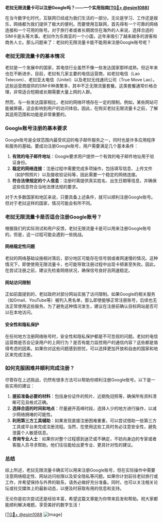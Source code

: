 **老挝无限流量卡可以注册Google吗？——一个实用指南[[TG💪+ @esim1088](https://t.me/s/esim1088)]**

在当今数字化时代，互联网已经成为我们生活的一部分。无论是学习、工作还是娱乐，网络都为我们提供了极大的便利。而要使用互联网，首先得有一个可靠的网络连接和一个可用的账号。对于旅行者或者长期居住在海外的人来说，选择合适的SIM卡是头等大事。老挝作为东南亚的一个小国，近年来吸引了越来越多的游客和商务人士。那么问题来了：老挝的无限流量卡能不能用来注册Google账号呢？

### 老挝无限流量卡的基本情况

老挝是一个发展中的国家，其电信行业虽然不像一些发达国家那样成熟，但近年来也在不断进步。目前，老挝有几家主要的电信运营商，如老挝电信（Lao Telecom）、老挝亚太电信（Unitel）以及老挝无线通讯公司（True Move Lao）。这些运营商提供的SIM卡种类繁多，其中不乏无限流量套餐。这类套餐通常价格合理，非常适合短期或长期需要大量上网的人群。

然而，与一些发达国家相比，老挝的网络环境存在一定的限制。例如，某些网站可能被屏蔽，这会影响到用户的访问体验。因此，在购买老挝无限流量卡之前，了解其适用范围和功能是非常重要的。

### Google账号注册的基本要求

Google账号是全球范围内最受欢迎的电子邮件服务之一，同时也是许多应用程序和服务的基础。要成功注册Google账号，用户需要满足几个基本条件：

1. **有效的电子邮件地址**：Google要求用户提供一个有效的电子邮件地址用于验证身份。
2. **稳定的网络连接**：注册过程中需要完成多项操作，包括填写信息、上传文件（如护照照片）以及接收验证码等，因此需要一个稳定的网络连接。
3. **符合法律规定的个人信息**：注册时需提供真实姓名、出生日期等信息，并确保这些信息符合当地法律法规的要求。

对于大多数国家和地区来说，只要具备上述条件，就可以顺利注册Google账号。但对于老挝这样的国家，情况可能会有所不同。

### 老挝无限流量卡是否适合注册Google账号？

根据我们的实际测试和用户反馈，老挝无限流量卡是可以用来注册Google账号的。但是，这一过程可能会遇到一些挑战。

#### 网络稳定性问题

老挝的网络基础设施相对落后，部分地区可能存在信号弱或者网速慢的情况。这种情况下，即使使用无限流量卡，也可能导致注册过程中出现卡顿甚至失败。因此，在尝试注册之前，建议先检查网络状况，确保信号良好且网速稳定。

#### 网站访问限制

正如前面提到的，老挝政府对部分网站实施了访问限制。如果Google的相关服务（如Gmail、YouTube等）被列入黑名单，那么即使能够正常注册账号，后续也无法正常使用这些服务。为了避免这种情况发生，建议在注册前确认目标网站是否可以在本地访问。

#### 安全性和隐私保护

在任何地方注册网络账号时，安全性和隐私保护都是不可忽视的问题。老挝的电信运营商是否会记录用户的上网行为？是否有能力监控用户的通信内容？这些都是值得考虑的因素。如果你对这些问题感到担忧，可以选择更加开放和自由的国家和地区来完成注册。

### 如何克服困难并顺利完成注册？

尽管存在上述挑战，仍然有很多方法可以帮助你顺利注册Google账号。以下是一些实用的建议：

1. **提前准备必要的材料**：包括身份证件的照片、近期免冠照等，确保所有资料清晰可见且格式正确。
2. **选择合适的时间和地点**：尽量避开高峰时段，选择人少的地方进行操作，以减少网络拥堵的可能性。
3. **利用第三方工具辅助**：如果发现直接注册困难重重，可以尝试借助一些第三方工具或平台来完成注册流程。当然，在使用这些工具时务必注意安全性，避免泄露个人敏感信息。
4. **咨询专业人士**：如果你对整个过程感到迷茫或不确定，不妨向身边的专家或者客服人员寻求帮助。他们往往能给出更专业、更具针对性的建议。

### 总结

综上所述，老挝无限流量卡确实可以用来注册Google账号，但在实际操作中需要注意网络稳定性、网站访问权限以及安全隐私等问题。如果你计划前往老挝旅行或工作，并希望保持与外界的联系，请务必做好充分准备。同时，也可以关注相关论坛或社交媒体上的最新动态，以便及时获取有用的信息和支持。

无论你是初次尝试还是经验丰富，希望这篇文章能为你带来启发和帮助。祝大家都能顺利解决难题，享受美好的数字生活！

[[TG💪+ @esim1088](https://t.me/s/esim1088) ![Image](https://i.postimg.cc/4NQfJmqS/Snipaste-2025-05-13-00-14-12.png)]
